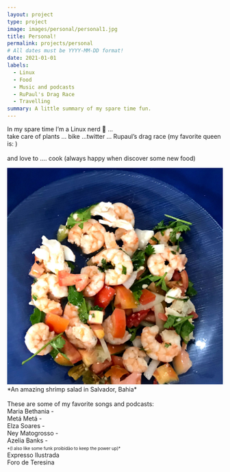 ```yaml
---
layout: project
type: project
image: images/personal/personal1.jpg
title: Personal!
permalink: projects/personal
# All dates must be YYYY-MM-DD format!
date: 2021-01-01
labels:
  - Linux
  - Food
  - Music and podcasts
  - RuPaul's Drag Race
  - Travelling
summary: A little summary of my spare time fun.
---
```



In my spare time I’m a Linux nerd 🐧 … 
<br/>
take care of plants … bike …twitter ... Rupaul’s drag race (my favorite queen is:   )
<br/>
<br/>
and love to …. cook (always happy when discover some new food)

<img class="ui medium centered rounded image" src="../images/personal/IMG_0780.jpg">
*An amazing shrimp salad in Salvador, Bahia*

<br/>
<br/>
These are some of my favorite songs and podcasts:<br/>
Maria Bethania - <br/>
Metá Metá - <br/>
Elza Soares - <br/>
Ney Matogrosso - <br/>
Azelia Banks - <br/>
<font size="0.6">*(I also like some funk proibidão to keep the power up)*</font>
<br/>
Expresso Ilustrada<br/>
Foro de Teresina<br/>

<br/><br/><br/><br/>

